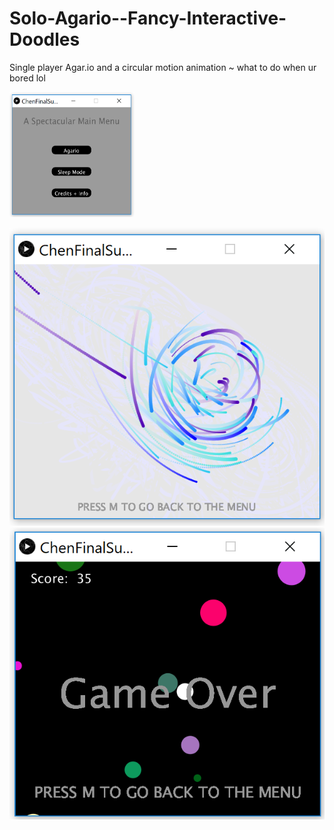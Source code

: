 # Solo-Agario--Fancy-Interactive-Doodles
Single player Agar.io and a circular motion animation ~ what to do when ur bored lol

<img src="https://github.com/marko-polo-cheno/Solo-Agario--Fancy-Interactive-Doodles/blob/master/menu.PNG" width="200" height="200">

![](CircularMotionArt.PNG)
![](agarPic.PNG)
